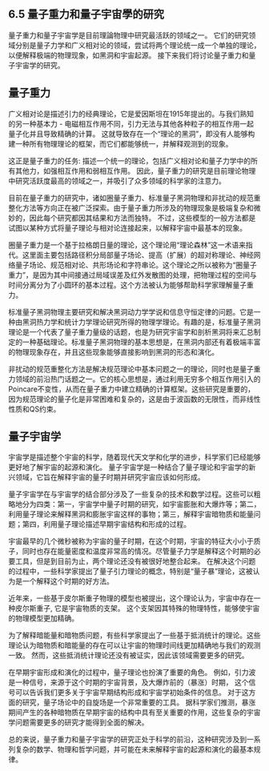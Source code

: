 ## 6.5 量子重力和量子宇宙學的研究

量子重力和量子宇宙学是目前理論物理中研究最活跃的领域之一。 它们的研究领域分别是量子力学和广义相对论的领域，尝试将两个理论统一成一个单独的理论，以便解释极端的物理现象，如黑洞和宇宙起源。 接下来我们将讨论量子重力和量子宇宙学的研究。

## 量子重力

广义相对论是描述引力的经典理论，它是爱因斯坦在1915年提出的。与我们熟知的另一种基本力 - 电磁相互作用不同，引力无法与其他各种粒子的相互作用一起量子化并且导致精确的计算。 这就导致存在一个“理论的黑洞”，即没有人能够构建一种所有物理理论的框架，而它们都能够统一，并解释观测到的现象。

这正是量子重力的任务: 描述一个统一的理论，包括广义相对论和量子力学中的所有其他力，如强相互作用和弱相互作用。 因此，量子重力的研究是目前理论物理中研究活跃度最高的领域之一，并吸引了众多领域的科学家的注意力。

目前在量子重力的研究中，诸如圈量子重力、标准量子黑洞物理和非扰动的规范重整化方法等方向正在被广泛探索。由于量子重力所涉及的物理现象是极端复杂和微妙的，因此每个研究都因其结果和方法而独特。 不过，这些模型的一般方法都是试图以某种方式将量子理论与相对论连接起来，以解释宇宙中最基本的现象。

圈量子重力是一个基于拉格朗日量的理论，这个理论用“理论森林”这一术语来指代。这里面主要包括路径积分局部量子场论、提高（扩展）的超对称理论、神经网络量子场论、规范相对论、共形场论和字符串论。这个理论之所以被称为“圈量子重力”，是因为其中间接通过局域误差及红外发散图的处理，把物理过程的空间与时间分离分为了小圆环的基本过程。这个方法被认为能够帮助科学家理解量子重力。

标准量子黑洞物理主要研究和解决黑洞动力学学说和信息守恒定律的问题。它是一种由黑洞热力学和统计力学理论研究所得的物理学理论。有趣的是，标准量子黑洞理论是一个代表了量子重力量级的话题，也是为研究宇宙学和剖析黑洞将来汇总制定的一种基础理论。标准量子黑洞物理的基本思想是，在黑洞内部还有着极端丰富的物理现象存在，并且这些现象能够直接影响到黑洞的形态和演化。

非扰动的规范重整化方法是解决规范理论中基本问题之一的理论，同时也是量子重力领域的前沿热门话题之一。它的核心思想是，通过利用无穷多个相互作用引入的Poincare不变性，从而在量子重力中建立精确的计算框架。这些研究是重要的，因为规范理论的量子化是非常困难和复杂的，这是由于波函数的无限性，而非线性性质和QS约束。

## 量子宇宙学

宇宙学是描述整个宇宙的科学，随着现代天文学和化学的进步，科学家们已经能够更好地了解宇宙的起源和演化。 量子宇宙学是一种结合了量子理论和宇宙学的新兴领域，它旨在解释宇宙的量子时期并研究宇宙应该如何形成。

量子宇宙学在与宇宙学的结合部分涉及了一些复杂的技术和数学过程。这些可以粗略地分为四类：第一，宇宙学中量子时期的研究，如宇宙膨胀和大爆炸等；第二，利用量子理论来解释黑洞和膨胀宇宙这样的事物；第三，解释宇宙暗物质和能量问题；第四，利用量子理论描述早期宇宙结构和形成的过程。

宇宙最早的几个微秒被称为宇宙的量子时期，在这个时期，宇宙的特征大小小于质子，同时也存在能量密度和温度非常高的情况。尽管量子力学是解释这个时期的必要工具，但是到目前为止，两个理论还没有被很好地整合起来。 在解决这个问题的过程中，一些科学家提出了量子引力理论的概念，特别是“量子暴”理论，这被认为是一个解释这个时期的好方法。

近年来，一些基于皮尔斯重子物理的模型也被提出，这个理论认为，宇宙中存在一种皮尔斯重子, 它是宇宙物质的支架。 这个支架因其特殊的物理特性，能够使宇宙的物理模型更加精确。

为了解释暗能量和暗物质问题，有些科学家提出了一些基于抵消统计的理论。这些理论认为暗物质和暗能量的存在可以让宇宙的物理时间线更加精确地与我们的观测一致。 然而，这些抵消统计理论还没有被证实，因此该领域需要更多的研究。

在早期宇宙形成和演化的过程中，量子理论也扮演了重要的角色。 例如，引力波是一种信号，来源于这个时期的宇宙背景，及大爆炸前的（暴涨）时期， 这个信号可以告诉我们更多关于宇宙早期结构形成和宇宙学初始条件的信息。 对于这方面的研究，量子场论中的自旋场是一个非常重要的工具。 据科学家们推测，暴涨期间产生的各种暗物质在早期宇宙的结构中具有至关重要的作用，这些复杂的宇宙学问题需要更多的研究才能得到全面的解决。

总的来说，量子重力和量子宇宙学的研究正处于科学的前沿，这种研究涉及到一系列复杂的数学、物理和哲学问题，并可能在未来解释宇宙的起源和演化的最基本规律。
